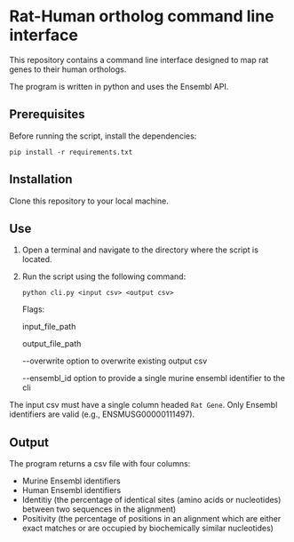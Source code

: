 # Rat-Human ortholog command line interface 

This repository contains a command line interface designed to map rat genes to their human orthologs.

The program is written in python and uses the Ensembl API.

## Prerequisites

Before running the script, install the dependencies:

```
pip install -r requirements.txt
```

## Installation

Clone this repository to your local machine.

## Use

1. Open a terminal and navigate to the directory where the script is located. 
2. Run the script using the following command:

   ```shell
   python cli.py <input csv> <output csv> 
   ```

   Flags:

    input_file_path

    output_file_path

    --overwrite   option to overwrite existing output csv

    --ensembl_id  option to provide a single murine ensembl identifier to the cli 

The input csv must have a single column headed `Rat Gene`. Only Ensembl identifiers are valid (e.g., ENSMUSG00000111497).

## Output

The program returns a csv file with four columns:

   - Murine Ensembl identifiers
   - Human Ensembl identifiers
   - Identitiy (the percentage of identical sites (amino acids or nucleotides) between two sequences in the alignment)
   - Positivity (the percentage of positions in an alignment which are either exact matches or are occupied by biochemically similar nucleotides)
